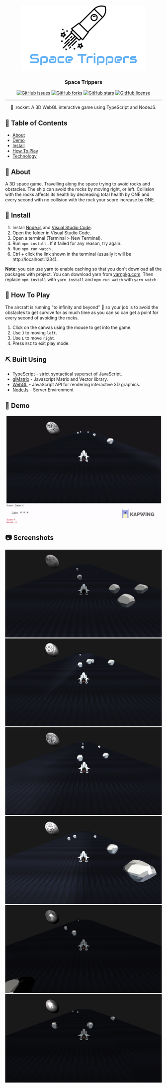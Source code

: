 <p align="center">
  <a href="" rel="noopener">
 <img width=400px height=210px src="https://github.com/AbdallahHemdan/SpaceTrippers/blob/master/demo/SpaceTrippers.png" alt="SpaceTrippers logo"></a>
</p>

<h3 align="center">Space Trippers</h3>

<div align="center">

[![GitHub issues](https://img.shields.io/github/issues/AbdallahHemdan/SpaceTrippers)](https://github.com/AbdallahHemdan/SpaceTrippers/issues)
[![GitHub forks](https://img.shields.io/github/forks/AbdallahHemdan/SpaceTrippers)](https://github.com/AbdallahHemdan/SpaceTrippers/network)
[![GitHub stars](https://img.shields.io/github/stars/AbdallahHemdan/SpaceTrippers)](https://github.com/AbdallahHemdan/SpaceTrippers/stargazers)
[![GitHub license](https://img.shields.io/github/license/AbdallahHemdan/Sorting.Visualizer)](https://github.com/AbdallahHemdan/SpaceTrippers/blob/master/LICENSE)

</div>

---

<p align="center"> 🤖 :rocket: A 3D WebGL interactive game using TypeScript and NodeJS.
    <br> 
</p>

## 📝 Table of Contents
- [About](#about)
- [Demo](#demo)
- [Install](#Install)
- [How To Play](#play)
- [Technology](#tech)

## 🧐 About <a name = "about"></a>
A 3D space game. Travelling along the space trying to avoid rocks and obstacles. The ship can avoid the rocks by moving right, or left. Collision with the rocks affects its health by decreasing total health by ONE and every second with no collision with the rock your score increase by ONE.

## 🏁 Install <a name = "Install"></a>
1. Install [Node.js](https://nodejs.org/en/) and [Visual Studio Code](https://code.visualstudio.com/).
2. Open the folder in Visual Studio Code.
3. Open a terminal (Terminal > New Terminal).
4. Run `npm install` . If it failed for any reason, try again.
5. Run `npm run watch` .
6. Ctrl + click the link shown in the terminal (usually it will be http://localhost:1234).

**Note:** you can use yarn to enable caching so that you don't download all the packages with project. You can download yarn from [yarnpkg.com](https://yarnpkg.com/lang/en/). Then replace `npm install` with `yarn install` and `npm run watch` with `yarn watch`.

## 💭 How To Play <a name = "play"></a>
The aircraft is running "to infinity and beyond" :runner: so your job is to avoid the obstacles to get survive for as much time as you can so can get a point for every second of avoiding the rocks.
1. Click on the canvas using the mouse to get into the game.
2. Use ```J``` to moving ```left```.
3. Use ```L``` to move ```right```.
4. Press ```ESC``` to exit play mode.

## ⛏️ Built Using <a name = "tech"></a>
- [TypeScript](https://www.typescriptlang.org/) - strict syntactical superset of JavaScript.
- [glMatrix](http://glmatrix.net/) - Javascript Matrix and Vector library.
- [WebGL](https://get.webgl.org/) - JavaScript API for rendering interactive 3D graphics.
- [NodeJs](https://nodejs.org/en/) - Server Environment

## 🎥 Demo 
<div name = "demo" align="center" width=1189>

![GIFDemo](https://github.com/AbdallahHemdan/SpaceTrippers/blob/master/demo/demoGIF.gif)

</div>

## 📷 Screenshots 

<div name = "demo" align="center" width=1189>
  
![ImageDemo1](https://github.com/AbdallahHemdan/SpaceTrippers/blob/master/demo/demo-img-1.png)
![ImageDemo4](https://github.com/AbdallahHemdan/SpaceTrippers/blob/master/demo/demo-img-4.png)
![ImageDemo5](https://github.com/AbdallahHemdan/SpaceTrippers/blob/master/demo/demo-img-5.png)
![ImageDemo6](https://github.com/AbdallahHemdan/SpaceTrippers/blob/master/demo/demo-img-6.png)
![ImageDemo2](https://github.com/AbdallahHemdan/SpaceTrippers/blob/master/demo/demo-img-2.png)
![ImageDemo3](https://github.com/AbdallahHemdan/SpaceTrippers/blob/master/demo/demo-img-3.png)
 
</div>

